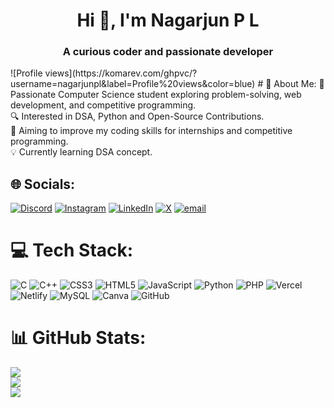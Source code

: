 <h1 align="center">Hi 👋, I'm Nagarjun P L</h1>
<h3 align="center">A curious coder and passionate developer</h3>
![Profile views](https://komarev.com/ghpvc/?username=nagarjunpl&label=Profile%20views&color=blue)
# 💫 About Me:
🚀 Passionate Computer Science student exploring problem-solving, web development, and competitive programming.<br>🔍 Interested in DSA, Python and Open-Source Contributions.<br>🎯 Aiming to improve my coding skills for internships and competitive programming.<br>💡 Currently learning DSA concept.


## 🌐 Socials:
[![Discord](https://img.shields.io/badge/Discord-%237289DA.svg?logo=discord&logoColor=white)](https://discord.gg/https://discord.gg/mPfBSfaXqE) [![Instagram](https://img.shields.io/badge/Instagram-%23E4405F.svg?logo=Instagram&logoColor=white)](https://instagram.com/nagarjun_4400) [![LinkedIn](https://img.shields.io/badge/LinkedIn-%230077B5.svg?logo=linkedin&logoColor=white)](https://linkedin.com/in/https://www.linkedin.com/in/nagarjun-p-l-427847295) [![X](https://img.shields.io/badge/X-black.svg?logo=X&logoColor=white)](https://x.com/https://x.com/NagarjunPL) [![email](https://img.shields.io/badge/Email-D14836?logo=gmail&logoColor=white)](mailto:nagarjunpl4400@gmail.com) 

# 💻 Tech Stack:
![C](https://img.shields.io/badge/c-%2300599C.svg?style=plastic&logo=c&logoColor=white) ![C++](https://img.shields.io/badge/c++-%2300599C.svg?style=plastic&logo=c%2B%2B&logoColor=white) ![CSS3](https://img.shields.io/badge/css3-%231572B6.svg?style=plastic&logo=css3&logoColor=white) ![HTML5](https://img.shields.io/badge/html5-%23E34F26.svg?style=plastic&logo=html5&logoColor=white) ![JavaScript](https://img.shields.io/badge/javascript-%23323330.svg?style=plastic&logo=javascript&logoColor=%23F7DF1E) ![Python](https://img.shields.io/badge/python-3670A0?style=plastic&logo=python&logoColor=ffdd54) ![PHP](https://img.shields.io/badge/php-%23777BB4.svg?style=plastic&logo=php&logoColor=white) ![Vercel](https://img.shields.io/badge/vercel-%23000000.svg?style=plastic&logo=vercel&logoColor=white) ![Netlify](https://img.shields.io/badge/netlify-%23000000.svg?style=plastic&logo=netlify&logoColor=#00C7B7) ![MySQL](https://img.shields.io/badge/mysql-4479A1.svg?style=plastic&logo=mysql&logoColor=white) ![Canva](https://img.shields.io/badge/Canva-%2300C4CC.svg?style=plastic&logo=Canva&logoColor=white) ![GitHub](https://img.shields.io/badge/github-%23121011.svg?style=plastic&logo=github&logoColor=white)
# 📊 GitHub Stats:
![](https://github-readme-stats.vercel.app/api?username=nagarjunpl&theme=vue-dark&hide_border=false&include_all_commits=false&count_private=true)<br/>
![](https://nirzak-streak-stats.vercel.app/?user=nagarjunpl&theme=vue-dark&hide_border=false)<br/>
![](https://github-readme-stats.vercel.app/api/top-langs/?username=nagarjunpl&theme=vue-dark&hide_border=false&include_all_commits=false&count_private=true&layout=compact)

